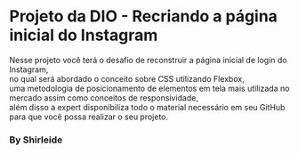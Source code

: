 # Projeto da DIO - Recriando a página inicial do Instagram

Nesse projeto você terá o desafio de reconstruir a página inicial de login do Instagram, <br>no qual será abordado o conceito sobre CSS utilizando Flexbox,<br> uma metodologia de posicionamento de elementos em tela mais utilizada no mercado assim como conceitos de responsividade,<br> além disso a expert disponibiliza todo o material necessário em seu GitHub para que você possa realizar o seu projeto.

### By Shirleide
